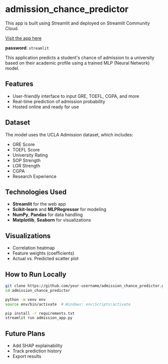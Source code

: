 # admission_chance_predictor

This app is built using Streamlit and deployed on Streamlit Community Cloud.

[Visit the app here](https://admission-chance-predictor.streamlit.app/)

**password**: `streamlit`

This application predicts a student's chance of admission to a university based on their academic profile using a trained MLP (Neural Network) model.

## Features
- User-friendly interface to input GRE, TOEFL, CGPA, and more
- Real-time prediction of admission probability
- Hosted online and ready for use

## Dataset
The model uses the UCLA Admission dataset, which includes:
- GRE Score
- TOEFL Score
- University Rating
- SOP Strength
- LOR Strength
- CGPA
- Research Experience

## Technologies Used
- **Streamlit** for the web app
- **Scikit-learn** and **MLPRegressor** for modeling
- **NumPy**, **Pandas** for data handling
- **Matplotlib**, **Seaborn** for visualizations

## Visualizations
- Correlation heatmap
- Feature weights (coefficients)
- Actual vs. Predicted scatter plot

## How to Run Locally
```bash
git clone https://github.com/your-username/admission_chance_predictor.git
cd admission_chance_predictor

python -m venv env
source env/bin/activate  # Windows: env\Scripts\activate

pip install -r requirements.txt
streamlit run admission_app.py
```

## Future Plans
- Add SHAP explainability
- Track prediction history
- Export results
